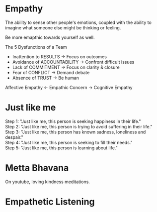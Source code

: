 # Empathy #

The ability to sense other people's emotions, coupled with the ability
to imagine what someone else might be thinking or feeling.

Be more emapthic towards yourself as well.

The 5 Dysfunctions of a Team
* Inattention to RESULTS -> Focus on outcomes
* Avoidance of ACCOUNTABILITY -> Confront difficult issues
* Lack of COMMITMENT -> Focus on clarity & closure
* Fear of CONFLICT -> Demand debate
* Absence of TRUST -> Be human

Affective Empathy <- Empathic Concern -> Cognitive Empathy

# Just like me #

Step 1: "Just like me, this person is seeking happiness in their life."\
Step 2: "Just like me, this person is trying to avoid suffering in their life."\
Step 3: "Just like me, this person has known sadness, loneliness and despair."\
Step 4: "Just like me, this person is seeking to fill their needs."\
Step 5: "Just like me, this person is learning about life."

# Metta Bhavana #

On youtube, loving kindness meditations.

# Empathetic Listening #
